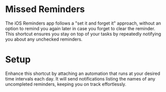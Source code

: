 # Missed Reminders
The iOS Reminders app follows a "set it and forget it" approach, without an option to remind you again later in case you forget to clear the reminder. This shortcut ensures you stay on top of your tasks by repeatedly notifying you about any unchecked reminders.

# Setup
Enhance this shortcut by attaching an automation that runs at your desired time intervals each day. It will send notifications listing the names of any uncompleted reminders, keeping you on track effortlessly.